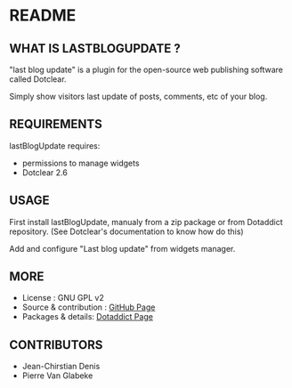 # README

## WHAT IS LASTBLOGUPDATE ?

"last blog update" is a plugin for the open-source 
web publishing software called Dotclear.

Simply show visitors last update of posts, comments, etc of your blog.

## REQUIREMENTS

 lastBlogUpdate requires: 

  * permissions to manage widgets
  * Dotclear 2.6

## USAGE

First install lastBlogUpdate, manualy from a zip package or from 
Dotaddict repository. (See Dotclear's documentation to know how do this)

Add and configure "Last blog update" from widgets manager.

## MORE

 * License : GNU GPL v2
 * Source & contribution : [GitHub Page](https://github.com/JcDenis/lastBlogUpdate)
 * Packages & details:  [Dotaddict Page](https://plugins.dotaddict.org/dc2/details/lastBlogUpdate)

## CONTRIBUTORS

 * Jean-Chirstian Denis
 * Pierre Van Glabeke

